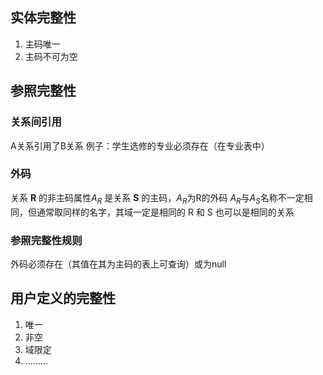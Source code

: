 
## 实体完整性
1. 主码唯一
2. 主码不可为空

## 参照完整性

### 关系间引用

A关系引用了B关系
例子：学生选修的专业必须存在（在专业表中）

### 外码
关系 **R** 的非主码属性$A_R$ 是关系 **S** 的主码，$A_R$为R的外码
$A_R$与$A_S$名称不一定相同，但通常取同样的名字，其域一定是相同的
R 和 S 也可以是相同的关系

### 参照完整性规则

外码必须存在（其值在其为主码的表上可查询）或为null

## 用户定义的完整性

1. 唯一
2. 非空
3. 域限定
4. .........